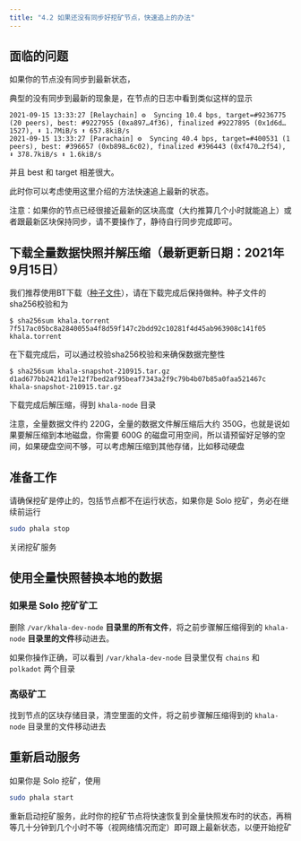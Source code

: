 ```yaml
---
title: "4.2 如果还没有同步好挖矿节点，快速追上的办法"
---
```


## 面临的问题

如果你的节点没有同步到最新状态，

典型的没有同步到最新的现象是，在节点的日志中看到类似这样的显示

```
2021-09-15 13:33:27 [Relaychain] ⚙️  Syncing 10.4 bps, target=#9236775 (20 peers), best: #9227955 (0xa897…4f36), finalized #9227895 (0x1d6d…1527), ⬇ 1.7MiB/s ⬆ 657.8kiB/s
2021-09-15 13:33:27 [Parachain] ⚙️  Syncing 40.4 bps, target=#400531 (1 peers), best: #396657 (0xb898…6c02), finalized #396443 (0xf470…2f54), ⬇ 378.7kiB/s ⬆ 1.6kiB/s
```

并且 best 和 target 相差很大。

此时你可以考虑使用这里介绍的方法快速追上最新的状态。

注意：如果你的节点已经很接近最新的区块高度（大约推算几个小时就能追上）或者跟最新区块保持同步，请不要操作了，静待自行同步完成即可。

## 下载全量数据快照并解压缩（最新更新日期：2021年9月15日）

我们推荐使用BT下载（<a href="/files/khala.torrent">种子文件</a>），请在下载完成后保持做种。种子文件的sha256校验和为

```
$ sha256sum khala.torrent
7f517ac05bc8a2840055a4f8d59f147c2bdd92c10281f4d45ab963908c141f05  khala.torrent
```

在下载完成后，可以通过校验sha256校验和来确保数据完整性

```
$ sha256sum khala-snapshot-210915.tar.gz
d1ad677bb2421d17e12f7bed2af95beaf7343a2f9c79b4b07b85a0faa521467c  khala-snapshot-210915.tar.gz
```

下载完成后解压缩，得到 `khala-node` 目录

注意，全量数据文件约 220G，全量的数据文件解压缩后大约 350G，也就是说如果要解压缩到本地磁盘，你需要 600G 的磁盘可用空间，所以请预留好足够的空间，如果硬盘空间不够，可以考虑解压缩到其他存储，比如移动硬盘

## 准备工作

请确保挖矿是停止的，包括节点都不在运行状态，如果你是 Solo 挖矿，务必在继续前运行

```bash
sudo phala stop
```

关闭挖矿服务

## 使用全量快照替换本地的数据

### 如果是 Solo 挖矿矿工

删除 `/var/khala-dev-node` **目录里的所有文件**，将之前步骤解压缩得到的 `khala-node` **目录里的文件**移动进去。

如果你操作正确，可以看到 `/var/khala-dev-node` 目录里仅有 `chains` 和 `polkadot` 两个目录

### 高级矿工

找到节点的区块存储目录，清空里面的文件，将之前步骤解压缩得到的 `khala-node` 目录里的文件移动进去

## 重新启动服务

如果你是 Solo 挖矿，使用

```bash
sudo phala start
```

重新启动挖矿服务，此时你的挖矿节点将快速恢复到全量快照发布时的状态，再稍等几十分钟到几个小时不等（视网络情况而定）即可跟上最新状态，以便开始挖矿
